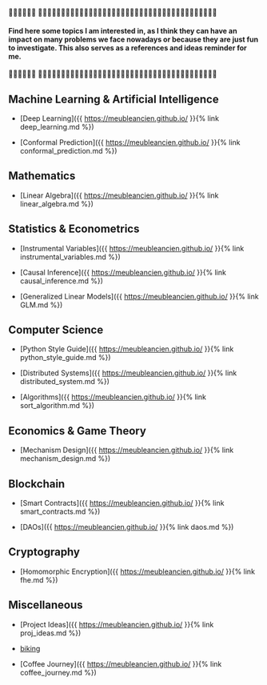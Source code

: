 🔧🔧🔧🔧🔧🔧 🔧🔧🔧🔧🔧🔧🔧🔧🔧🔧🔧🔧🔧🔧🔧🔧🔧🔧🔧🔧🔧🔧🔧🔧🔧🔧🔧🔧🔧🔧🔧🔧🔧🔧🔧🔧🔧🔧🔧                                                                                                                                                                         
#### Find here some topics I am interested in, as I think they can have an impact on many problems we face nowadays or because they are just fun to investigate. This also serves as a references and ideas reminder for me.
                                                                                                                                                                      
🔧🔧🔧🔧🔧🔧 🔧🔧🔧🔧🔧🔧🔧🔧🔧🔧🔧🔧🔧🔧🔧🔧🔧🔧🔧🔧🔧🔧🔧🔧🔧🍓🔧🔧🔧🔧🔧🔧🔧🔧🔧🔧🔧🔧🔧

## Machine Learning & Artificial Intelligence

* [Deep Learning]({{ https://meubleancien.github.io/ }}{% link deep_learning.md %})

* [Conformal Prediction]({{ https://meubleancien.github.io/ }}{% link conformal_prediction.md %})


## Mathematics

* [Linear Algebra]({{ https://meubleancien.github.io/ }}{% link linear_algebra.md %})


## Statistics & Econometrics

* [Instrumental Variables]({{ https://meubleancien.github.io/ }}{% link instrumental_variables.md %})

* [Causal Inference]({{ https://meubleancien.github.io/ }}{% link causal_inference.md %})

* [Generalized Linear Models]({{ https://meubleancien.github.io/ }}{% link GLM.md %})


## Computer Science

* [Python Style Guide]({{ https://meubleancien.github.io/ }}{% link python_style_guide.md %})

* [Distributed Systems]({{ https://meubleancien.github.io/ }}{% link distributed_system.md %})

* [Algorithms]({{ https://meubleancien.github.io/ }}{% link sort_algorithm.md %})


## Economics & Game Theory

* [Mechanism Design]({{ https://meubleancien.github.io/ }}{% link mechanism_design.md %})


## Blockchain 

* [Smart Contracts]({{ https://meubleancien.github.io/ }}{% link smart_contracts.md %})

* [DAOs]({{ https://meubleancien.github.io/ }}{% link daos.md %})

## Cryptography

* [Homomorphic Encryption]({{ https://meubleancien.github.io/ }}{% link fhe.md %})

## Miscellaneous

* [Project Ideas]({{ https://meubleancien.github.io/ }}{% link proj_ideas.md %}) 

* [biking](https://pedalchile.com/blog/cycling-vs-walking)

* [Coffee Journey]({{ https://meubleancien.github.io/ }}{% link coffee_journey.md %})


  




